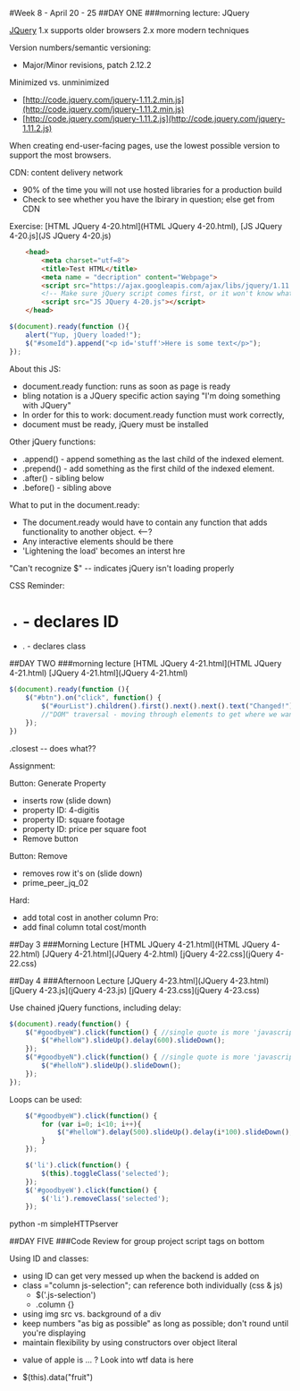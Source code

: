 #Week 8 - April 20 - 25 
##DAY ONE
###morning lecture: JQuery

[JQuery](http://jquery.com/)
1.x supports older browsers
2.x more modern techniques

Version numbers/semantic versioning: 
* Major/Minor revisions, patch 2.12.2

Minimized vs. unminimized
* [http://code.jquery.com/jquery-1.11.2.min.js](http://code.jquery.com/jquery-1.11.2.min.js)
* [http://code.jquery.com/jquery-1.11.2.js](http://code.jquery.com/jquery-1.11.2.js)

When creating end-user-facing pages, use the lowest possible version to support the most browsers. 

CDN: content delivery network 
* 90% of the time you will not use hosted libraries for a production build
* Check to see whether you have the lbirary in question; else get from CDN 
 
 Exercise: [HTML JQuery 4-20.html](HTML JQuery 4-20.html), [JS JQuery 4-20.js](JS JQuery 4-20.js)
```HTML
	<head>
		<meta charset="utf=8">
		<title>Test HTML</title>
		<meta name = "decription" content="Webpage">
		<script src="https://ajax.googleapis.com/ajax/libs/jquery/1.11.2/jquery.min.js"></script>
		<!-- Make sure jQuery script comes first, or it won't know what to look for-->
		<script src="JS JQuery 4-20.js"></script>
	</head>
```

```JavaScript
$(document).ready(function (){
	alert("Yup, jQuery loaded!");
	$("#someId").append("<p id='stuff'>Here is some text</p>");
});
```
About this JS: 
* document.ready function: runs as soon as page is ready
* bling notation is a JQuery specific action saying "I'm doing something with JQuery"
* In order for this to work: document.ready function must work correctly, 
* document must be ready, jQuery must be installed

Other jQuery functions: 
* .append() - append something as the last child of the indexed element.
* .prepend() - add something as the first child of the indexed element. 
* .after() - sibling below
* .before() - sibling above

What to put in the document.ready: 
* The document.ready would have to contain any function that adds functionality to another object. <--? 
* Any interactive elements should be there
* 'Lightening the load' becomes an interst hre 

"Can't recognize $" -- indicates jQuery isn't loading properly

CSS Reminder: 
* # - declares ID 
* . - declares class

##DAY TWO
###morning lecture
[HTML JQuery 4-21.html](HTML JQuery 4-21.html)
[JQuery 4-21.html](JQuery 4-21.html)
```JavaScript
$(document).ready(function (){ 
	$("#btn").on("click", function() {
		$("#ourList").children().first().next().next().text("Changed!"); 
		//"DOM" traversal - moving through elements to get where we want to go
	});
})
```

.closest -- does what??

Assignment: 

Button: Generate Property
* inserts row (slide down)
* property ID: 4-digitis
* property ID: square footage 
* property ID: price per square foot
* Remove button

Button: Remove
* removes row it's on (slide down)
* prime_peer_jq_02

Hard: 
* add total cost in another column 
Pro: 
* add final column total cost/month

##Day 3
###Morning Lecture
[HTML JQuery 4-21.html](HTML JQuery 4-22.html)
[JQuery 4-21.html](JQuery 4-2.html)
[jQuery 4-22.css](jQuery 4-22.css)

##Day 4
###Afternoon Lecture
[JQuery 4-23.html](JQuery 4-23.html)
[jQuery 4-23.js](jQuery 4-23.js)
[jQuery 4-23.css](jQuery 4-23.css)

Use chained jQuery functions, including delay: 

```JavaScript
$(document).ready(function() {
	$("#goodbyeW").click(function() { //single quote is more 'javascripty', but "string" is good
		$("#helloW").slideUp().delay(600).slideDown();
	});
	$("#goodbyeN").click(function() { //single quote is more 'javascripty', but "string" is good
		$("#helloN").slideUp().slideDown();
	});
});
```

Loops can be used: 
```JavaScript
	$("#goodbyeW").click(function() {
		for (var i=0; i<10; i++){
			$("#helloW").delay(500).slideUp().delay(i*100).slideDown();
		}
	});
```

```JavaScript
	$('li').click(function() {
		$(this).toggleClass('selected');
	});
	$('#goodbyeW').click(function() {
		$('li').removeClass('selected');
	});
```

python -m simpleHTTPserver

##DAY FIVE
###Code Review for group project
script tags on bottom

Using ID and classes: 
* using ID can get very messed up when the backend is added on 
* class ="column js-selection"; can reference both individually (css & js)
	* $('.js-selection')
	* .column {}
* using img src vs. background of a div
* keep numbers "as big as possible" as long as possible; don't round until you're displaying
* maintain flexibility by using constructors over object literal
* <p id="Apple" data-fruit="apple"> value of apple is ... ?  Look into wtf data is here
* $(this).data("fruit")




